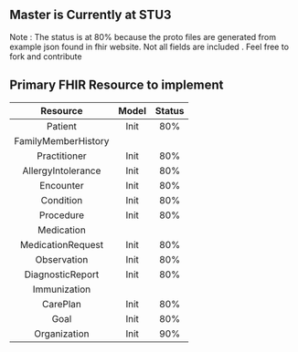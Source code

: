 
## Master is Currently at STU3

Note : The status is at 80% because the proto files are
generated from example json found in fhir website. Not
all fields are included .
Feel free to fork and contribute

## Primary FHIR Resource to implement

| Resource | Model | Status |
|:---:|:---:|:---:|
|Patient| Init | 80% |
|FamilyMemberHistory|
|Practitioner| Init | 80% |
|AllergyIntolerance| Init | 80% |
|Encounter| Init | 80% |
|Condition| Init | 80% |
|Procedure| Init | 80% |
|Medication|
|MedicationRequest| Init |80% |
|Observation| Init | 80% |
|DiagnosticReport| Init | 80% |
|Immunization|
|CarePlan| Init | 80% |
|Goal| Init | 80% |
|Organization| Init | 90% |
